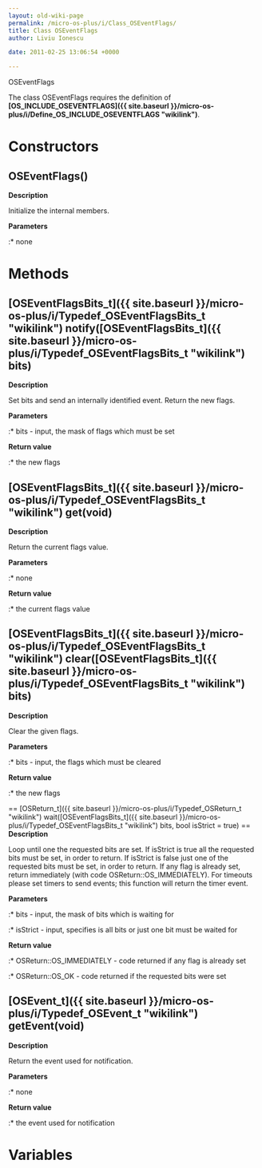 ```yaml
---
layout: old-wiki-page
permalink: /micro-os-plus/i/Class_OSEventFlags/
title: Class OSEventFlags
author: Liviu Ionescu

date: 2011-02-25 13:06:54 +0000

---
```


OSEventFlags

The class OSEventFlags requires the definition of **[OS_INCLUDE_OSEVENTFLAGS]({{ site.baseurl }}/micro-os-plus/i/Define_OS_INCLUDE_OSEVENTFLAGS "wikilink")**.

Constructors
============

OSEventFlags()
--------------

**Description**


Initialize the internal members.

**Parameters**

:\* none

Methods
=======

[OSEventFlagsBits_t]({{ site.baseurl }}/micro-os-plus/i/Typedef_OSEventFlagsBits_t "wikilink") notify([OSEventFlagsBits_t]({{ site.baseurl }}/micro-os-plus/i/Typedef_OSEventFlagsBits_t "wikilink") bits)
----------------------------------------------------------------------------------------------------------------------------------------

**Description**


Set bits and send an internally identified event. Return the new flags.

**Parameters**

:\* bits - input, the mask of flags which must be set

**Return value**

:\* the new flags

[OSEventFlagsBits_t]({{ site.baseurl }}/micro-os-plus/i/Typedef_OSEventFlagsBits_t "wikilink") get(void)
-----------------------------------------------------------------------

**Description**


Return the current flags value.

**Parameters**

:\* none

**Return value**

:\* the current flags value

[OSEventFlagsBits_t]({{ site.baseurl }}/micro-os-plus/i/Typedef_OSEventFlagsBits_t "wikilink") clear([OSEventFlagsBits_t]({{ site.baseurl }}/micro-os-plus/i/Typedef_OSEventFlagsBits_t "wikilink") bits)
---------------------------------------------------------------------------------------------------------------------------------------

**Description**


Clear the given flags.

**Parameters**

:\* bits - input, the flags which must be cleared

**Return value**

:\* the new flags

== [OSReturn_t]({{ site.baseurl }}/micro-os-plus/i/Typedef_OSReturn_t "wikilink") wait([OSEventFlagsBits_t]({{ site.baseurl }}/micro-os-plus/i/Typedef_OSEventFlagsBits_t "wikilink") bits, bool isStrict = true) == **Description**


Loop until one the requested bits are set. If isStrict is true all the requested bits must be set, in order to return. If isStrict is false just one of the requested bits must be set, in order to return. If any flag is already set, return immediately (with code OSReturn::OS_IMMEDIATELY). For timeouts please set timers to send events; this function will return the timer event.

**Parameters**

:\* bits - input, the mask of bits which is waiting for

:\* isStrict - input, specifies is all bits or just one bit must be waited for

**Return value**

:\* OSReturn::OS_IMMEDIATELY - code returned if any flag is already set

:\* OSReturn::OS_OK - code returned if the requested bits were set

[OSEvent_t]({{ site.baseurl }}/micro-os-plus/i/Typedef_OSEvent_t "wikilink") getEvent(void)
----------------------------------------------------------

**Description**


Return the event used for notification.

**Parameters**

:\* none

**Return value**

:\* the event used for notification

Variables
=========